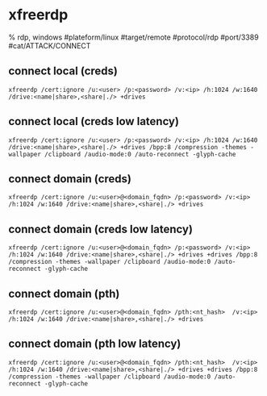 # xfreerdp

% rdp, windows
#plateform/linux  #target/remote  #protocol/rdp #port/3389 #cat/ATTACK/CONNECT 

##  connect local (creds)
```
xfreerdp /cert:ignore /u:<user> /p:<password> /v:<ip> /h:1024 /w:1640 /drive:<name|share>,<share|./> +drives
```

##  connect local (creds low latency)
```
xfreerdp /cert:ignore /u:<user> /p:<password> /v:<ip> /h:1024 /w:1640 /drive:<name|share>,<share|./> +drives /bpp:8 /compression -themes -wallpaper /clipboard /audio-mode:0 /auto-reconnect -glyph-cache
```

##  connect domain (creds)
```
xfreerdp /cert:ignore /u:<user>@<domain_fqdn> /p:<password> /v:<ip> /h:1024 /w:1640 /drive:<name|share>,<share|./> +drives
```

##  connect domain (creds low latency)
```
xfreerdp /cert:ignore /u:<user>@<domain_fqdn> /p:<password> /v:<ip> /h:1024 /w:1640 /drive:<name|share>,<share|./> +drives +drives /bpp:8 /compression -themes -wallpaper /clipboard /audio-mode:0 /auto-reconnect -glyph-cache
```

## connect domain (pth)
```
xfreerdp /cert:ignore /u:<user>@<domain_fqdn> /pth:<nt_hash>  /v:<ip> /h:1024 /w:1640 /drive:<name|share>,<share|./> +drives
```

## connect domain (pth low latency)
```
xfreerdp /cert:ignore /u:<user>@<domain_fqdn> /pth:<nt_hash>  /v:<ip> /h:1024 /w:1640 /drive:<name|share>,<share|./> +drives +drives /bpp:8 /compression -themes -wallpaper /clipboard /audio-mode:0 /auto-reconnect -glyph-cache
```
